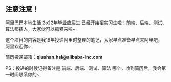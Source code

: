 ## 注意注意！
  <p>阿里巴巴本地生活 2o22年毕业应届生 已经开始招实习生啦！前端、后端、测试、算法都招人，大家伙可以抓紧来啦~</p>
  <p>这个项目的内容是我19年投递阿里时整理的笔记，大家早点准备早点来阿里吧，阿里欢迎你~</p>
  <p>简历投递邮箱：<strong>qiushan.hsl@alibaba-inc.com</strong></p>
  <p>PS：投递的时候记得备注是 前端、后端、测试、算法 哪个，收到简历后，我会第一时间联系你的~</p>

